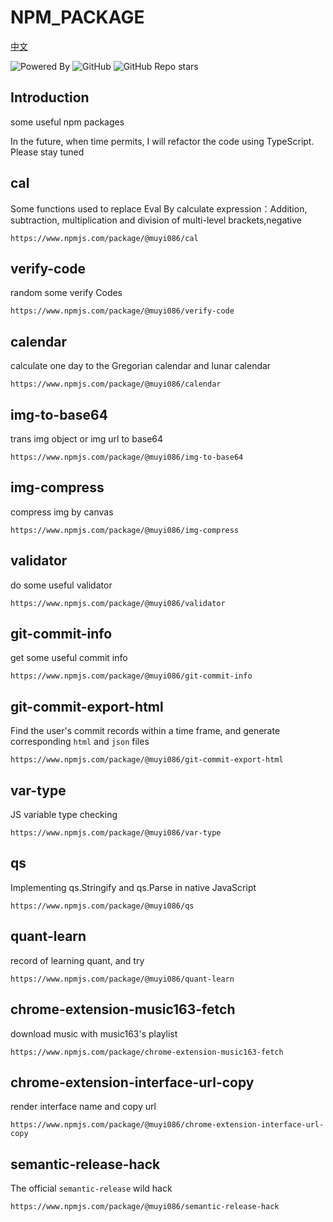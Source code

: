 # NPM_PACKAGE



[中文](https://github.com/MuYi086/npm_package/blob/master/README-CN.md '中文')

![Powered By](https://img.shields.io/badge/Author-MuYi086-yellow) ![GitHub](https://img.shields.io/github/license/MuYi086/npm_package) ![GitHub Repo stars](https://img.shields.io/github/stars/MuYi086/npm_package?style=social)

## Introduction
some useful npm packages

In the future, when time permits, I will refactor the code using TypeScript. Please stay tuned

## cal
Some functions used to replace Eval By calculate expression：Addition, subtraction, multiplication and division of multi-level brackets,negative
```
https://www.npmjs.com/package/@muyi086/cal
```

## verify-code
random some verify Codes
```
https://www.npmjs.com/package/@muyi086/verify-code
```

## calendar
calculate one day to the Gregorian calendar and lunar calendar
```
https://www.npmjs.com/package/@muyi086/calendar
```

## img-to-base64
trans img object or img url to base64
```
https://www.npmjs.com/package/@muyi086/img-to-base64
```

## img-compress
compress img by canvas
```
https://www.npmjs.com/package/@muyi086/img-compress
```

## validator
do some useful validator
```
https://www.npmjs.com/package/@muyi086/validator
```

## git-commit-info
get some useful commit info
```
https://www.npmjs.com/package/@muyi086/git-commit-info
```

## git-commit-export-html
Find the user's commit records within a time frame, and generate corresponding `html` and `json` files
```
https://www.npmjs.com/package/@muyi086/git-commit-export-html
```

## var-type
JS variable type checking
```
https://www.npmjs.com/package/@muyi086/var-type
```

## qs
Implementing qs.Stringify and qs.Parse in native JavaScript
```
https://www.npmjs.com/package/@muyi086/qs
```

## quant-learn
record of learning quant, and try
```
https://www.npmjs.com/package/@muyi086/quant-learn
```

## chrome-extension-music163-fetch
download music with  music163's playlist
```
https://www.npmjs.com/package/chrome-extension-music163-fetch
```

## chrome-extension-interface-url-copy
render interface name and copy url
```
https://www.npmjs.com/package/@muyi086/chrome-extension-interface-url-copy
```

## semantic-release-hack
The official `semantic-release` wild hack
```
https://www.npmjs.com/package/@muyi086/semantic-release-hack
```